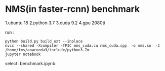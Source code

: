# NMS(in faster-rcnn)    benchmark
1.ubuntu 18
2.python 3.7
3.cuda 9.2
4.gpu 2080ti

run  :
```
python build.py build_ext --inplace
nvcc --shared -Xcompiler -fPIC nms_cuda.cu nms_cuda.cpp  -o nms.so  -I /home/fms/anaconda3/include/python3.7m
jupyter notebook
```
select:
benchmark.ipynb
